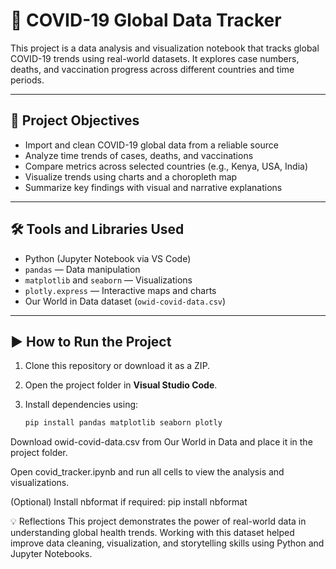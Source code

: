# 🦠 COVID-19 Global Data Tracker

This project is a data analysis and visualization notebook that tracks global COVID-19 trends using real-world datasets. It explores case numbers, deaths, and vaccination progress across different countries and time periods.

---

## 🎯 Project Objectives

- Import and clean COVID-19 global data from a reliable source
- Analyze time trends of cases, deaths, and vaccinations
- Compare metrics across selected countries (e.g., Kenya, USA, India)
- Visualize trends using charts and a choropleth map
- Summarize key findings with visual and narrative explanations

---

## 🛠️ Tools and Libraries Used

- Python (Jupyter Notebook via VS Code)
- `pandas` — Data manipulation
- `matplotlib` and `seaborn` — Visualizations
- `plotly.express` — Interactive maps and charts
- Our World in Data dataset (`owid-covid-data.csv`)

---

## ▶️ How to Run the Project

1. Clone this repository or download it as a ZIP.
2. Open the project folder in **Visual Studio Code**.
3. Install dependencies using:

   ```bash
   pip install pandas matplotlib seaborn plotly
Download owid-covid-data.csv from Our World in Data and place it in the project folder.

Open covid_tracker.ipynb and run all cells to view the analysis and visualizations.

(Optional) Install nbformat if required:
pip install nbformat

💡 Reflections
This project demonstrates the power of real-world data in understanding global health trends. Working with this dataset helped improve data cleaning, visualization, and storytelling skills using Python and Jupyter Notebooks.
